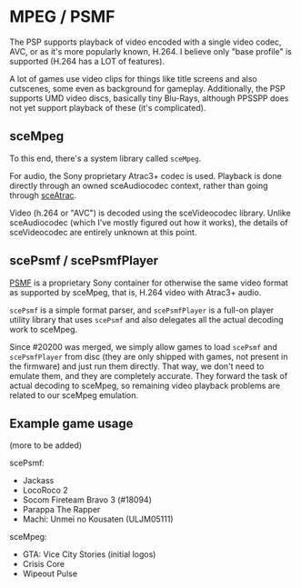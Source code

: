 # MPEG / PSMF

The PSP supports playback of video encoded with a single video codec, AVC, or as it's more popularly known, H.264. I believe only "base profile" is supported (H.264 has a LOT of features).

A lot of games use video clips for things like title screens and also cutscenes, some even as background for gameplay. Additionally, the PSP supports UMD video discs, basically tiny Blu-Rays, although PPSSPP does not yet support playback of these (it's complicated).

## sceMpeg

To this end, there's a system library called `sceMpeg`.

For audio, the Sony proprietary Atrac3+ codec is used. Playback is done directly through an owned sceAudiocodec context, rather than going through [sceAtrac](/docs/development/ppsspp-internals/atrac).

Video (h.264 or "AVC") is decoded using the sceVideocodec library. Unlike sceAudiocodec (which I've mostly figured out how it works), the details of sceVideocodec are entirely unknown at this point.

## scePsmf / scePsmfPlayer

[PSMF](https://wiki.multimedia.cx/index.php/PSMF) is a proprietary Sony container for otherwise the same video format as supported by sceMpeg, that is, H.264 video with Atrac3+ audio.

`scePsmf` is a simple format parser, and `scePsmfPlayer` is a full-on player utility library that uses `scePsmf` and also delegates all the actual decoding work to sceMpeg.

Since #20200 was merged, we simply allow games to load `scePsmf` and `scePsmfPlayer` from disc (they are only shipped with games, not present in the firmware) and just run them directly. That way, we don't need to emulate them, and they are completely accurate. They forward the task of actual decoding to sceMpeg, so remaining video playback problems are related to our sceMpeg emulation.

## Example game usage

(more to be added)

scePsmf:

  * Jackass
  * LocoRoco 2
  * Socom Fireteam Bravo 3 (#18094)
  * Parappa The Rapper
  * Machi: Unmei no Kousaten (ULJM05111)

sceMpeg:
  * GTA: Vice City Stories (initial logos)
  * Crisis Core
  * Wipeout Pulse